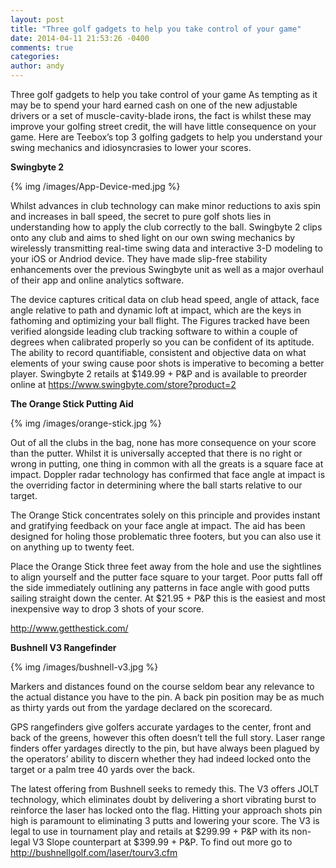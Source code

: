 ```yaml
---
layout: post
title: "Three golf gadgets to help you take control of your game"
date: 2014-04-11 21:53:26 -0400
comments: true
categories: 
author: andy
---
```


Three golf gadgets to help you take control of your game As tempting as it may be to spend your hard earned cash on one of the new adjustable drivers or a set of muscle-cavity-blade irons, the fact is whilst these may improve your golfing street credit, the will have little consequence on your game. Here are Teebox’s top 3 golfing gadgets to help you understand your swing mechanics and idiosyncrasies to lower your scores.

**Swingbyte 2**

{% img /images/App-Device-med.jpg %}

Whilst advances in club technology can make minor reductions to axis spin and increases in ball speed, the secret to pure golf shots lies in understanding how to apply the club correctly to the ball. Swingbyte 2 clips onto any club and aims to shed light on our own swing mechanics by wirelessly transmitting real-time swing data and interactive 3-D modeling to your iOS or Andriod device. They have made slip-free stability enhancements over the previous Swingbyte unit as well as a major overhaul of their app and online analytics software. 

The device captures critical data on club head speed, angle of attack, face angle relative to path and dynamic loft at impact, which are the keys in fathoming and optimizing your ball flight. The Figures tracked have been verified alongside leading club tracking software to within a couple of degrees when calibrated properly so you can be confident of its aptitude. The ability to record quantifiable, consistent and objective data on what elements of your swing cause poor shots is imperative to becoming a better player. Swingbyte 2 retails at $149.99 + P&P and is available to preorder online at https://www.swingbyte.com/store?product=2

**The Orange Stick Putting Aid**

{% img /images/orange-stick.jpg %}

Out of all the clubs in the bag, none has more consequence on your score than the putter. Whilst it is universally accepted that there is no right or wrong in putting, one thing in common with all the greats is a square face at impact. Doppler radar technology has confirmed that face angle at impact is the overriding factor in determining where the ball starts relative to our target. 

The Orange Stick concentrates solely on this principle and provides instant and gratifying feedback on your face angle at impact. The aid has been designed for holing those problematic three footers, but you can also use it on anything up to twenty feet. 

Place the Orange Stick three feet away from the hole and use the sightlines to align yourself and the putter face square to your target. Poor putts fall off the side immediately outlining any patterns in face angle with good putts sailing straight down the center. At $21.95 + P&P this is the easiest and most inexpensive way to drop 3 shots of your score. 

http://www.getthestick.com/

**Bushnell V3 Rangefinder**

{% img /images/bushnell-v3.jpg %}

Markers and distances found on the course seldom bear any relevance to the actual distance you have to the pin. A back pin position may be as much as thirty yards out from the yardage declared on the scorecard. 

GPS rangefinders give golfers accurate yardages to the center, front and back of the greens, however this often doesn’t tell the full story. Laser range finders offer yardages directly to the pin, but have always been plagued by the operators’ ability to discern whether they had indeed locked onto the target or a palm tree 40 yards over the back.

The latest offering from Bushnell seeks to remedy this. The V3 offers JOLT technology, which eliminates doubt by delivering a short vibrating burst to reinforce the laser has locked onto the flag. Hitting your approach shots pin high is paramount to eliminating 3 putts and lowering your score. The V3 is legal to use in tournament play and retails at $299.99 + P&P with its non-legal V3 Slope counterpart at $399.99 + P&P. To find out more go to http://bushnellgolf.com/laser/tourv3.cfm